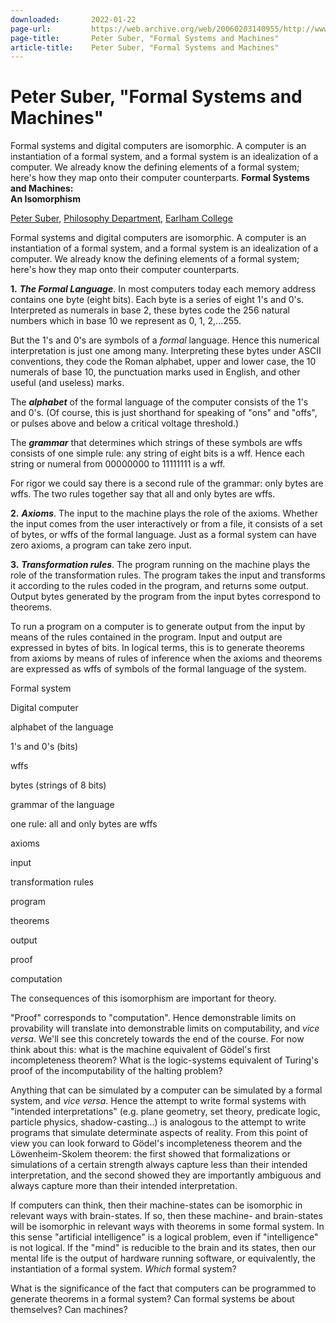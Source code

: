 ```yaml
---
downloaded:       2022-01-22
page-url:         https://web.archive.org/web/20060203140955/http://www.earlham.edu/~peters/courses/logsys/machines.htm
page-title:       Peter Suber, "Formal Systems and Machines"
article-title:    Peter Suber, "Formal Systems and Machines"
---
```

# Peter Suber, "Formal Systems and Machines"

Formal systems and digital computers are isomorphic.  A computer is an instantiation
of a formal system, and a formal system is an idealization of a computer.  We already know
the defining elements of a formal system; here's how they map onto their computer
counterparts.
**Formal Systems and Machines:**  
**An Isomorphism**

[Peter Suber][1], [Philosophy Department][2], [Earlham College][3]

Formal systems and digital computers are isomorphic. A computer is an instantiation of a formal system, and a formal system is an idealization of a computer. We already know the defining elements of a formal system; here's how they map onto their computer counterparts.

**1.** ***The Formal Language***. In most computers today each memory address contains one byte (eight bits). Each byte is a series of eight 1's and 0's. Interpreted as numerals in base 2, these bytes code the 256 natural numbers which in base 10 we represent as 0, 1, 2,...255.

But the 1's and 0's are symbols of a *formal* language. Hence this numerical interpretation is just one among many. Interpreting these bytes under ASCII conventions, they code the Roman alphabet, upper and lower case, the 10 numerals of base 10, the punctuation marks used in English, and other useful (and useless) marks.

The ***alphabet*** of the formal language of the computer consists of the 1's and 0's. (Of course, this is just shorthand for speaking of "ons" and "offs", or pulses above and below a critical voltage threshold.)

The ***grammar*** that determines which strings of these symbols are wffs consists of one simple rule: any string of eight bits is a wff. Hence each string or numeral from 00000000 to 11111111 is a wff.

For rigor we could say there is a second rule of the grammar: only bytes are wffs. The two rules together say that all and only bytes are wffs.

**2.** ***Axioms***. The input to the machine plays the role of the axioms. Whether the input comes from the user interactively or from a file, it consists of a set of bytes, or wffs of the formal language. Just as a formal system can have zero axioms, a program can take zero input.

**3.** ***Transformation rules***. The program running on the machine plays the role of the transformation rules. The program takes the input and transforms it according to the rules coded in the program, and returns some output. Output bytes generated by the program from the input bytes correspond to theorems.

To run a program on a computer is to generate output from the input by means of the rules contained in the program. Input and output are expressed in bytes of bits. In logical terms, this is to generate theorems from axioms by means of rules of inference when the axioms and theorems are expressed as wffs of symbols of the formal language of the system.

Formal system

Digital computer

alphabet of the language

1's and 0's (bits)

wffs

bytes (strings of 8 bits)

grammar of the language

one rule: all and only bytes are wffs

axioms

input

transformation rules

program

theorems

output

proof

computation

The consequences of this isomorphism are important for theory.

"Proof" corresponds to "computation". Hence demonstrable limits on provability will translate into demonstrable limits on computability, and *vice versa*. We'll see this concretely towards the end of the course. For now think about this: what is the machine equivalent of Gödel's first incompleteness theorem? What is the logic-systems equivalent of Turing's proof of the incomputability of the halting problem?

Anything that can be simulated by a computer can be simulated by a formal system, and *vice versa*. Hence the attempt to write formal systems with "intended interpretations" (e.g. plane geometry, set theory, predicate logic, particle physics, shadow-casting...) is analogous to the attempt to write programs that simulate determinate aspects of reality. From this point of view you can look forward to Gödel's incompleteness theorem and the Löwenheim-Skolem theorem: the first showed that formalizations or simulations of a certain strength always capture less than their intended interpretation, and the second showed they are importantly ambiguous and always capture more than their intended interpretation.

If computers can think, then their machine-states can be isomorphic in relevant ways with brain-states. If so, then these machine- and brain-states will be isomorphic in relevant ways with theorems in some formal system. In this sense "artificial intelligence" is a logical problem, even if "intelligence" is not logical. If the "mind" is reducible to the brain and its states, then our mental life is the output of hardware running software, or equivalently, the instantiation of a formal system. *Which* formal system?

What is the significance of the fact that computers can be programmed to generate theorems in a formal system? Can formal systems be about themselves? Can machines?

[1]: https://web.archive.org/web/20060203140955/http://www.earlham.edu/~peters/hometoc.htm
[2]: https://web.archive.org/web/20060203140955/http://www.earlham.edu/~phil/index.htm
[3]: https://web.archive.org/web/20060203140955/http://www.earlham.edu/

